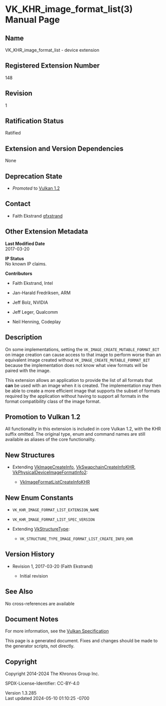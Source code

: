 # VK_KHR_image_format_list(3) Manual Page

## Name

VK_KHR_image_format_list - device extension



## <a href="#_registered_extension_number" class="anchor"></a>Registered Extension Number

148

## <a href="#_revision" class="anchor"></a>Revision

1

## <a href="#_ratification_status" class="anchor"></a>Ratification Status

Ratified

## <a href="#_extension_and_version_dependencies" class="anchor"></a>Extension and Version Dependencies

None

## <a href="#_deprecation_state" class="anchor"></a>Deprecation State

- *Promoted* to <a
  href="https://registry.khronos.org/vulkan/specs/1.3-extensions/html/vkspec.html#versions-1.2-promotions"
  target="_blank" rel="noopener">Vulkan 1.2</a>

## <a href="#_contact" class="anchor"></a>Contact

- Faith Ekstrand <a
  href="https://github.com/KhronosGroup/Vulkan-Docs/issues/new?body=%5BVK_KHR_image_format_list%5D%20@gfxstrand%0A*Here%20describe%20the%20issue%20or%20question%20you%20have%20about%20the%20VK_KHR_image_format_list%20extension*"
  target="_blank" rel="nofollow noopener"><em></em>gfxstrand</a>

## <a href="#_other_extension_metadata" class="anchor"></a>Other Extension Metadata

**Last Modified Date**  
2017-03-20

**IP Status**  
No known IP claims.

**Contributors**  
- Faith Ekstrand, Intel

- Jan-Harald Fredriksen, ARM

- Jeff Bolz, NVIDIA

- Jeff Leger, Qualcomm

- Neil Henning, Codeplay

## <a href="#_description" class="anchor"></a>Description

On some implementations, setting the
`VK_IMAGE_CREATE_MUTABLE_FORMAT_BIT` on image creation can cause access
to that image to perform worse than an equivalent image created without
`VK_IMAGE_CREATE_MUTABLE_FORMAT_BIT` because the implementation does not
know what view formats will be paired with the image.

This extension allows an application to provide the list of all formats
that **can** be used with an image when it is created. The
implementation may then be able to create a more efficient image that
supports the subset of formats required by the application without
having to support all formats in the format compatibility class of the
image format.

## <a href="#_promotion_to_vulkan_1_2" class="anchor"></a>Promotion to Vulkan 1.2

All functionality in this extension is included in core Vulkan 1.2, with
the KHR suffix omitted. The original type, enum and command names are
still available as aliases of the core functionality.

## <a href="#_new_structures" class="anchor"></a>New Structures

- Extending [VkImageCreateInfo](https://registry.khronos.org/vulkan/specs/1.3-extensions/man/html/VkImageCreateInfo.html),
  [VkSwapchainCreateInfoKHR](https://registry.khronos.org/vulkan/specs/1.3-extensions/man/html/VkSwapchainCreateInfoKHR.html),
  [VkPhysicalDeviceImageFormatInfo2](https://registry.khronos.org/vulkan/specs/1.3-extensions/man/html/VkPhysicalDeviceImageFormatInfo2.html):

  - [VkImageFormatListCreateInfoKHR](https://registry.khronos.org/vulkan/specs/1.3-extensions/man/html/VkImageFormatListCreateInfoKHR.html)

## <a href="#_new_enum_constants" class="anchor"></a>New Enum Constants

- `VK_KHR_IMAGE_FORMAT_LIST_EXTENSION_NAME`

- `VK_KHR_IMAGE_FORMAT_LIST_SPEC_VERSION`

- Extending [VkStructureType](https://registry.khronos.org/vulkan/specs/1.3-extensions/man/html/VkStructureType.html):

  - `VK_STRUCTURE_TYPE_IMAGE_FORMAT_LIST_CREATE_INFO_KHR`

## <a href="#_version_history" class="anchor"></a>Version History

- Revision 1, 2017-03-20 (Faith Ekstrand)

  - Initial revision

## <a href="#_see_also" class="anchor"></a>See Also

No cross-references are available

## <a href="#_document_notes" class="anchor"></a>Document Notes

For more information, see the <a
href="https://registry.khronos.org/vulkan/specs/1.3-extensions/html/vkspec.html#VK_KHR_image_format_list"
target="_blank" rel="noopener">Vulkan Specification</a>

This page is a generated document. Fixes and changes should be made to
the generator scripts, not directly.

## <a href="#_copyright" class="anchor"></a>Copyright

Copyright 2014-2024 The Khronos Group Inc.

SPDX-License-Identifier: CC-BY-4.0

Version 1.3.285  
Last updated 2024-05-10 01:10:25 -0700
